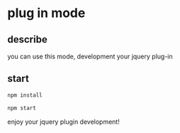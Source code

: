 # plug in mode

## describe
you can use this mode, development your jquery plug-in

## start

```js
npm install

npm start
```
>
enjoy your jquery plugin development!